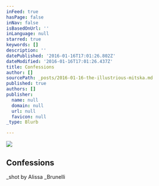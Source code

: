 ```yaml
---
inFeed: true
hasPage: false
inNav: false
isBasedOnUrl: ''
inLanguage: null
starred: true
keywords: []
description: ''
datePublished: '2016-01-16T17:01:26.802Z'
dateModified: '2016-01-16T17:01:26.437Z'
title: Confessions
author: []
sourcePath: _posts/2016-01-16-the-illustrious-mitska.md
published: true
authors: []
publisher:
  name: null
  domain: null
  url: null
  favicon: null
_type: Blurb

---
```

![](https://the-grid-user-content.s3-us-west-2.amazonaws.com/8c08282e-406a-48b7-a1db-63dde92e94b4.jpg)

## Confessions

_shot by Alissa _Brunelli